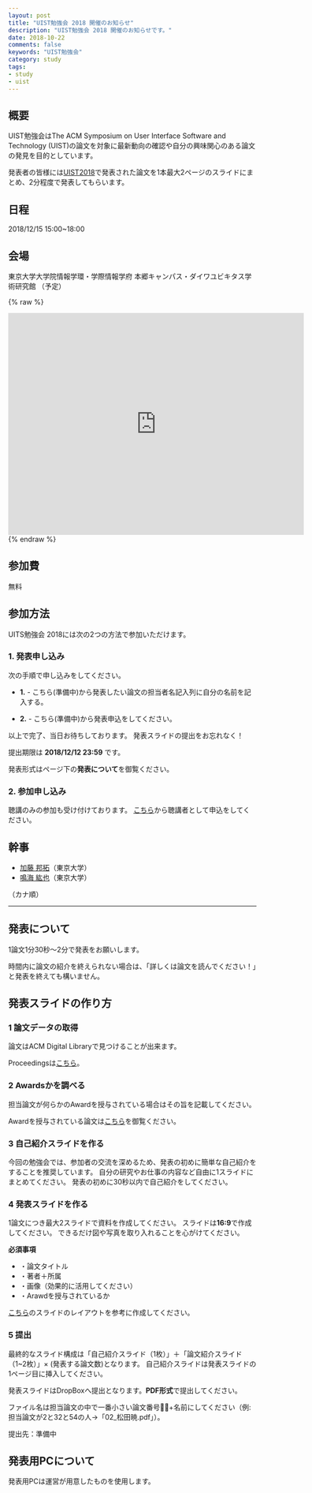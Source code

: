 ```yaml
---
layout: post
title: "UIST勉強会 2018 開催のお知らせ"
description: "UIST勉強会 2018 開催のお知らせです。"
date: 2018-10-22
comments: false
keywords: "UIST勉強会"
category: study
tags:
- study
- uist
---
```


## 概要
UIST勉強会はThe ACM Symposium on User Interface Software and Technology (UIST)の論文を対象に最新動向の確認や自分の興味関心のある論文の発見を目的としています。

発表者の皆様には[UIST2018](https://uist.acm.org/uist2018/)で発表された論文を1本最大2ページのスライドにまとめ、2分程度で発表してもらいます。

## 日程
2018/12/15 15:00~18:00

## 会場
東京大学大学院情報学環・学際情報学府
本郷キャンパス・ダイワユビキタス学術研究館
（予定）

{% raw %}
<iframe src="https://www.google.com/maps/embed?pb=!1m18!1m12!1m3!1d809.9385245151691!2d139.76140981295168!3d35.70766838692413!2m3!1f0!2f0!3f0!3m2!1i1024!2i768!4f13.1!3m3!1m2!1s0x60188c24b4b839df%3A0xdc3797c740b08479!2z44OA44Kk44Ov44Om44OT44Kt44K_44K55a2m6KGT56CU56m26aSo!5e0!3m2!1sja!2sjp!4v1540347656285" width="600" height="450" frameborder="0" style="border:0" allowfullscreen></iframe>
{% endraw %}

## 参加費
無料

## 参加方法
UITS勉強会 2018には次の2つの方法で参加いただけます。

### 1. 発表申し込み
次の手順で申し込みをしてください。

- **1.** - こちら(準備中)から発表したい論文の担当者名記入列に自分の名前を記入する。

- **2.** - こちら(準備中)から発表申込をしてください。

以上で完了、当日お待ちしております。
発表スライドの提出をお忘れなく！

提出期限は **2018/12/12 23:59** です。

発表形式はページ下の**発表について**を御覧ください。

### 2. 参加申し込み

聴講のみの参加も受け付けております。
[こちら](https://docs.google.com/forms/d/e/1FAIpQLSdmUjbRyqDLiHJMMbNcF3U8er4wmZudYrylOA8BcdMOohqH9A/viewform)から聴講者として申込をしてください。

## 幹事

- [加藤 邦拓](narumi@akg.t.u-tokyo.ac.jp)（東京大学）
- [鳴海 紘也](kkunihir@acm.org)（東京大学）

（カナ順）

---

## 発表について
1論文1分30秒〜2分で発表をお願いします。

時間内に論文の紹介を終えられない場合は、「詳しくは論文を読んでください！」と発表を終えても構いません。

## 発表スライドの作り方

### **1** 論文データの取得
論文はACM Digital Libraryで見つけることが出来ます。

Proceedingsは[こちら](https://uist.acm.org/uist2018/pages/toc.html)。

### **2** Awardsかを調べる
担当論文が何らかのAwardを授与されている場合はその旨を記載してください。

Awardを授与されている論文は[こちら](https://uist.acm.org/uist2018/docs/program.pdf)を御覧ください。

### **3** 自己紹介スライドを作る
今回の勉強会では、参加者の交流を深めるため、発表の初めに簡単な自己紹介をすることを推奨しています。
自分の研究やお仕事の内容など自由に1スライドにまとめてください。
発表の初めに30秒以内で自己紹介をしてください。

### **4** 発表スライドを作る
1論文につき最大2スライドで資料を作成してください。
スライドは**16:9**で作成してください。
できるだけ図や写真を取り入れることを心がけてください。

**必須事項**

- ・論文タイトル
- ・著者＋所属
- ・画像（効果的に活用してください）
- ・Arawdを授与されているか

[こちら]()のスライドのレイアウトを参考に作成してください。

### **5** 提出
最終的なスライド構成は「自己紹介スライド（1枚）」＋「論文紹介スライド（1~2枚）」× (発表する論文数)となります。
自己紹介スライドは発表スライドの1ページ目に挿入してください。

発表スライドはDropBoxへ提出となります。**PDF形式**で提出してください。

ファイル名は担当論文の中で一番小さい論文番号+名前にしてください（例: 担当論文が2と32と54の人→「02_松田暁.pdf」）。

<!-- 提出先：[こちら]() -->
提出先：準備中

## 発表用PCについて
発表用PCは運営が用意したものを使用します。
